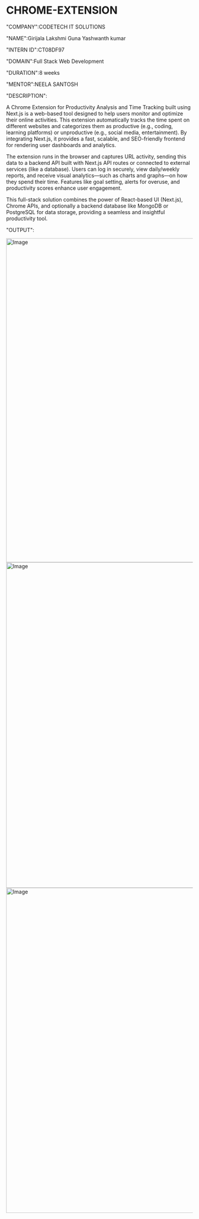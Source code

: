 # CHROME-EXTENSION

"COMPANY":CODETECH IT SOLUTIONS

"NAME":Girijala Lakshmi Guna Yashwanth kumar

"INTERN ID":CT08DF97

"DOMAIN":Full Stack Web Development

"DURATION":8 weeks

"MENTOR":NEELA SANTOSH

"DESCRIPTION":

A Chrome Extension for Productivity Analysis and Time Tracking built using Next.js is a web-based tool designed to help users monitor and optimize their online activities. This extension automatically tracks the time spent on different websites and categorizes them as productive (e.g., coding, learning platforms) or unproductive (e.g., social media, entertainment). By integrating Next.js, it provides a fast, scalable, and SEO-friendly frontend for rendering user dashboards and analytics.

The extension runs in the browser and captures URL activity, sending this data to a backend API built with Next.js API routes or connected to external services (like a database). Users can log in securely, view daily/weekly reports, and receive visual analytics—such as charts and graphs—on how they spend their time. Features like goal setting, alerts for overuse, and productivity scores enhance user engagement.

This full-stack solution combines the power of React-based UI (Next.js), Chrome APIs, and optionally a backend database like MongoDB or PostgreSQL for data storage, providing a seamless and insightful productivity tool.

"OUTPUT":

<img width="1920" height="874" alt="Image" src="https://github.com/user-attachments/assets/4a852ca3-aad7-4030-8363-88b877566438" />

<img width="1920" height="878" alt="Image" src="https://github.com/user-attachments/assets/e5901082-1f6b-4134-8395-a6c9c12fae0f" />

<img width="1920" height="877" alt="Image" src="https://github.com/user-attachments/assets/bc40dec7-4d5a-4b7a-885b-34d105dc0205" />

